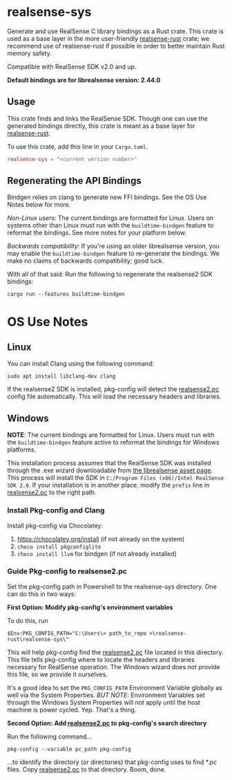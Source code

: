 # realsense-sys

Generate and use RealSense C library bindings as a Rust crate. This crate is used as a base layer in the more
user-friendly [realsense-rust](https://gitlab.com/tangram-vision-oss/realsense-rust) crate; we recommend use of
realsense-rust if possible in order to better maintain Rust memory safety.

Compatible with RealSense SDK v2.0 and up.

**Default bindings are for librealsense version: 2.44.0**

## Usage

This crate finds and links the RealSense SDK. Though one can use the generated bindings directly, this crate is meant as
a base layer for [realsense-rust](https://gitlab.com/tangram-vision-oss/realsense-rust). 

To use this crate, add this line in your `Cargo.toml`.

```toml
realsense-sys = "<current version number>"
```

## Regenerating the API Bindings

Bindgen relies on clang to generate new FFI bindings. See the OS Use Notes below for more.

*Non-Linux users*: The current bindings are formatted for Linux. Users on systems other than Linux must run with the
`buildtime-bindgen` feature to reformat the bindings. See more notes for your platform below.

*Backwards compatibility*: If you're using an older librealsense version, you may enable the `buildtime-bindgen` feature
to re-generate the bindings. We make no claims of backwards compatibility; good luck.

With all of that said: Run the following to regenerate the realsense2 SDK bindings:

```cargo run --features buildtime-bindgen```

# OS Use Notes

## Linux

You can install Clang using the following command:

```sudo apt install libclang-dev clang```

If the realsense2 SDK is installed, pkg-config will detect the [realsense2.pc](./realsense2.pc) config file automatically. This will load
the necessary headers and libraries. 

## Windows 

**NOTE**: The current bindings are formatted for Linux. Users must run with the `buildtime-bindgen` feature active to
reformat the bindings for Windows platforms. 

This installation process assumes that the RealSense SDK was installed through the .exe wizard downloadable from [the
librealsense asset page](https://github.com/IntelRealSense/librealsense/releases/tag/v2.44.0). This process will install
the SDK in `C:/Program Files (x86)/Intel RealSense SDK 2.0`. If your installation is in another place, modify the
`prefix` line in [realsense2.pc](./realsense2.pc) to the right path. 

### Install Pkg-config and Clang

Install pkg-config via Chocolatey: 

1. https://chocolatey.org/install (if not already on the system)
2. `choco install pkgconfiglite`
3. `choco install llvm` for bindgen (if not already installed)

### Guide Pkg-config to realsense2.pc

Set the pkg-config path in Powershell to the realsense-sys directory. One can do this in two ways: 

**First Option: Modify pkg-config's environment variables**

To do this, run 

`$Env:PKG_CONFIG_PATH="C:\Users\< path_to_repo >\realsense-rust\realsense-sys\"`

This will help pkg-config find the [realsense2.pc](./realsense2.pc) file located in this directory. This file tells pkg-config where to
locate the headers and libraries necessary for RealSense operation. The Windows wizard does not provide this file, so we
provide it ourselves. 

It's a good idea to set the `PKG_CONFIG_PATH` Environment Variable globally as well via the System Properties. *BUT
NOTE*: Environment Variables set through the Windows System Properties will not apply until the host machine is power
cycled. Yep. That's a thing. 

**Second Option: Add [realsense2.pc](./realsense2.pc) to pkg-config's search directory**

Run the following command...

```pkg-config --variable pc_path pkg-config```

...to identify the directory (or directories) that pkg-config uses to find *.pc files. Copy [realsense2.pc](./realsense2.pc) to that
directory. Boom, done. 
